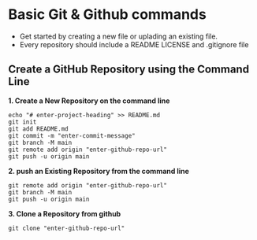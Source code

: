 # Basic Git & Github commands

- Get started by creating a new file or uplading an existing file.
- Every repository should include a README LICENSE and .gitignore file

## Create a GitHub Repository using the Command Line

**1. Create a New Repository on the command line**

```
echo "# enter-project-heading" >> README.md
git init
git add README.md
git commit -m "enter-commit-message"
git branch -M main
git remote add origin "enter-github-repo-url"
git push -u origin main
```

**2. push an Existing Repository from the command line**

```
git remote add origin "enter-github-repo-url"
git branch -M main
git push -u origin main
```

**3. Clone a Repository from github**

```
git clone "enter-github-repo-url"

```
